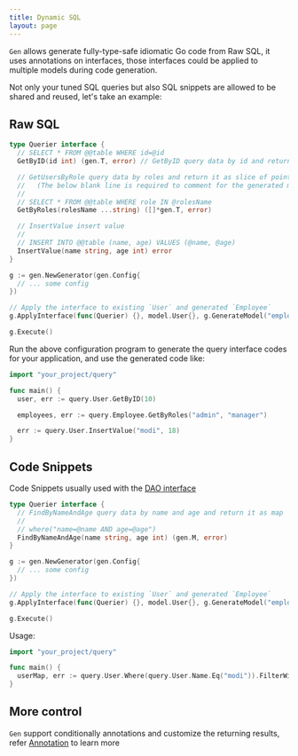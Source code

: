 ```yaml
---
title: Dynamic SQL
layout: page
---
```


`Gen` allows generate fully-type-safe idiomatic Go code from Raw SQL, it uses annotations on interfaces, those interfaces could be applied to multiple models during code generation.

Not only your tuned SQL queries but also SQL snippets are allowed to be shared and reused, let's take an example:

## Raw SQL

```go
type Querier interface {
  // SELECT * FROM @@table WHERE id=@id
  GetByID(id int) (gen.T, error) // GetByID query data by id and return it as struct

  // GetUsersByRole query data by roles and return it as slice of pointer
  //   (The below blank line is required to comment for the generated method)
  //
  // SELECT * FROM @@table WHERE role IN @rolesName
  GetByRoles(rolesName ...string) ([]*gen.T, error)

  // InsertValue insert value
  //
  // INSERT INTO @@table (name, age) VALUES (@name, @age)
  InsertValue(name string, age int) error
}

g := gen.NewGenerator(gen.Config{
  // ... some config
})

// Apply the interface to existing `User` and generated `Employee`
g.ApplyInterface(func(Querier) {}, model.User{}, g.GenerateModel("employee"))

g.Execute()
```

Run the above configuration program to generate the query interface codes for your application, and use the generated code like:

```go
import "your_project/query"

func main() {
  user, err := query.User.GetByID(10)

  employees, err := query.Employee.GetByRoles("admin", "manager")

  err := query.User.InsertValue("modi", 18)
}
```

## Code Snippets

Code Snippets usually used with the [DAO interface](./dao.html)

```go
type Querier interface {
  // FindByNameAndAge query data by name and age and return it as map
  //
  // where("name=@name AND age=@age")
  FindByNameAndAge(name string, age int) (gen.M, error)
}

g := gen.NewGenerator(gen.Config{
  // ... some config
})

// Apply the interface to existing `User` and generated `Employee`
g.ApplyInterface(func(Querier) {}, model.User{}, g.GenerateModel("employee"))

g.Execute()
```

Usage:

```go
import "your_project/query"

func main() {
  userMap, err := query.User.Where(query.User.Name.Eq("modi")).FilterWithNameAndRole("modi", "admin")
}
```

## More control

`Gen` support conditionally annotations and customize the returning results, refer [Annotation](./sql_annotation.html) to learn more
